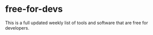 # free-for-devs
This is a full updated weekly list of tools and software that are free for developers.
